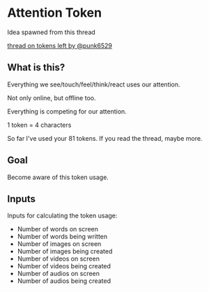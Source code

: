 # Attention Token

Idea spawned from this thread

[thread on tokens left by @punk6529](https://twitter.com/punk6529/status/1803522711236256254)

## What is this?

Everything we see/touch/feel/think/react uses our attention.

Not only online, but offline too.

Everything is competing for our attention.

1 token = 4 characters

So far I've used your 81 tokens. If you read the thread, maybe more.

## Goal

Become aware of this token usage.

## Inputs

Inputs for calculating the token usage:
- Number of words on screen
- Number of words being written
- Number of images on screen
- Number of images being created
- Number of videos on screen
- Number of videos being created
- Number of audios on screen
- Number of audios being created
